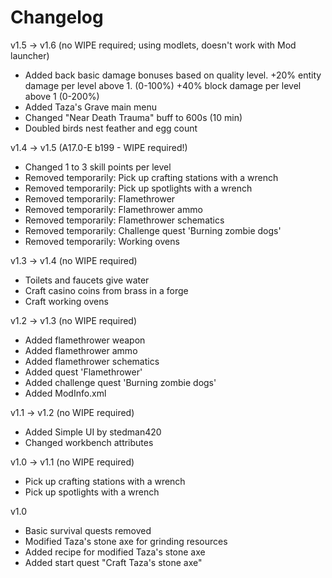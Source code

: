 # Changelog

v1.5 -> v1.6 (no WIPE required; using modlets, doesn't work with Mod launcher)
- Added back basic damage bonuses based on quality level.
  +20% entity damage per level above 1. 
  (0-100%) +40% block damage per level above 1 (0-200%) 
- Added Taza's Grave main menu
- Changed "Near Death Trauma" buff to 600s (10 min)
- Doubled birds nest feather and egg count

v1.4 -> v1.5 (A17.0-E b199 - WIPE required!)
- Changed 1 to 3 skill points per level
- Removed temporarily: Pick up crafting stations with a wrench
- Removed temporarily: Pick up spotlights with a wrench
- Removed temporarily: Flamethrower
- Removed temporarily: Flamethrower ammo
- Removed temporarily: Flamethrower schematics
- Removed temporarily: Challenge quest 'Burning zombie dogs'
- Removed temporarily: Working ovens

v1.3 -> v1.4 (no WIPE required)
- Toilets and faucets give water
- Craft casino coins from brass in a forge
- Craft working ovens

v1.2 -> v1.3 (no WIPE required)
- Added flamethrower weapon
- Added flamethrower ammo
- Added flamethrower schematics
- Added quest 'Flamethrower'
- Added challenge quest 'Burning zombie dogs'
- Added ModInfo.xml

v1.1 -> v1.2 (no WIPE required)
- Added Simple UI by stedman420
- Changed workbench attributes

v1.0 -> v1.1 (no WIPE required)
- Pick up crafting stations with a wrench
- Pick up spotlights with a wrench

v1.0
- Basic survival quests removed
- Modified Taza's stone axe for grinding resources
- Added recipe for modified Taza's stone axe
- Added start quest "Craft Taza's stone axe"
